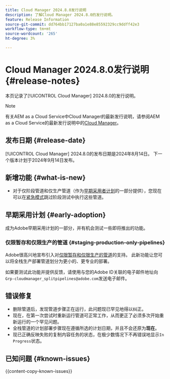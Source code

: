 ```yaml
---
title: Cloud Manager 2024.8.0发行说明
description: 了解Cloud Manager 2024.8.0的发行说明。
feature: Release Information
source-git-commit: dd764bb17127ba0a1e88e85592329cc9ddff42e3
workflow-type: tm+mt
source-wordcount: '265'
ht-degree: 3%

---
```



# Cloud Manager 2024.8.0发行说明 {#release-notes}

本页记录了[!UICONTROL Cloud Manager] 2024.8.0的发行说明。

>[!NOTE]
>
>有关AEM as a Cloud Service中Cloud Manager的最新发行说明，请参阅AEM as a Cloud Service的最新发行说明中的[Cloud Manager](https://experienceleague.adobe.com/en/docs/experience-manager-cloud-service/content/release-notes/cloud-manager/current)。

## 发布日期 {#release-date}

[!UICONTROL Cloud Manager] 2024.8.0的发布日期是2024年8月14日。 下一个版本计划于2024年9月14日发布。

## 新增功能 {#what-is-new}

* 对于仅阶段管道和仅生产管道（作为[早期采用者计划](#staging-production-only-pipelines)的一部分提供），您现在可以在[紧急模式](/help/using/stage-prod-only.md#emergency-mode)跳过阶段测试中执行这些管道。

## 早期采用计划 {#early-adoption}

成为Adobe早期采用计划的一部分，并有机会测试一些即将推出的功能。

### 仅限暂存和仅限生产的管道 {#staging-production-only-pipelines}

Adobe很高兴地宣布引入对[仅限暂存和仅限生产的管道](/help/using/stage-prod-only.md)的支持。 此新功能让您可以将全栈生产部署管道划分为更小的、更专业的部署。

如果要测试此功能并提供反馈，请使用与您的Adobe ID关联的电子邮件地址向`Grp-cloudmanager_splitpipelines@adobe.com`发送电子邮件。

## 错误修复

* 删除管道后，发现管道步骤正在运行，此问题现已罕见地得以纠正。
* 现在，在第一次尝试时重新运行管道可正常工作，从而更正了必须多次开始重新运行的一个罕见问题。
* 全栈管道的计划部署步骤现在遵循所选的计划日期，并且不会还原为&#x200B;**现在**。
* 现已正确反映失败的复制内容任务的状态，在极少数情况下不再错误地显示`In Progress`状态。

## 已知问题 {#known-issues}

{{content-copy-known-issues}}
